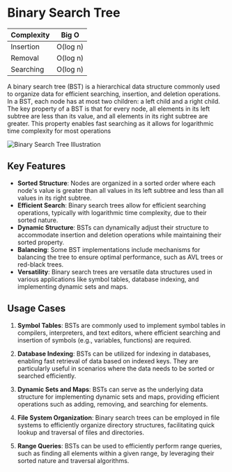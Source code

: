 # Binary Search Tree

| Complexity | Big O        |
| ---------- | ------------ |
| Insertion  | O(log n)     |
| Removal    | O(log n)     |
| Searching  | O(log n)     |


A binary search tree (BST) is a hierarchical data structure commonly used to organize data for efficient searching, insertion, and deletion operations. In a BST, each node has at most two children: a left child and a right child. The key property of a BST is that for every node, all elements in its left subtree are less than its value, and all elements in its right subtree are greater. This property enables fast searching as it allows for logarithmic time complexity for most operations

![Binary Search Tree Illustration](https://upload.wikimedia.org/wikipedia/commons/thumb/d/da/Binary_search_tree.svg/400px-Binary_search_tree.svg.png)


## Key Features

- **Sorted Structure**: Nodes are organized in a sorted order where each node's value is greater than all values in its left subtree and less than all values in its right subtree.
- **Efficient Search**: Binary search trees allow for efficient searching operations, typically with logarithmic time complexity, due to their sorted nature.
- **Dynamic Structure**: BSTs can dynamically adjust their structure to accommodate insertion and deletion operations while maintaining their sorted property.
- **Balancing**: Some BST implementations include mechanisms for balancing the tree to ensure optimal performance, such as AVL trees or red-black trees.
- **Versatility**: Binary search trees are versatile data structures used in various applications like symbol tables, database indexing, and implementing dynamic sets and maps.


## Usage Cases

1. **Symbol Tables**: BSTs are commonly used to implement symbol tables in compilers, interpreters, and text editors, where efficient searching and insertion of symbols (e.g., variables, functions) are required.

2. **Database Indexing**: BSTs can be utilized for indexing in databases, enabling fast retrieval of data based on indexed keys. They are particularly useful in scenarios where the data needs to be sorted or searched efficiently.

3. **Dynamic Sets and Maps**: BSTs can serve as the underlying data structure for implementing dynamic sets and maps, providing efficient operations such as adding, removing, and searching for elements.

4. **File System Organization**: Binary search trees can be employed in file systems to efficiently organize directory structures, facilitating quick lookup and traversal of files and directories.

5. **Range Queries**: BSTs can be used to efficiently perform range queries, such as finding all elements within a given range, by leveraging their sorted nature and traversal algorithms.
